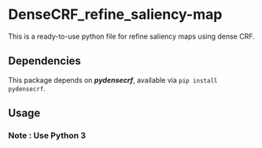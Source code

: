# DenseCRF_refine_saliency-map
This is a ready-to-use python file for refine saliency maps using dense CRF.

## Dependencies
This package depends on ***pydensecrf***, available via ``` pip install pydensecrf ```.

## Usage
### Note : Use Python 3
